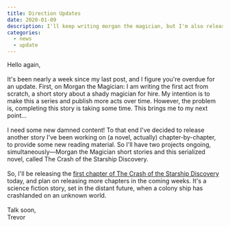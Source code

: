 ```yaml
---
title: Direction Updates
date: 2020-01-09
description: I'll keep writing morgan the magician, but I'm also releasing a serialized science fiction novel, chapter by chapter, to provide content in the meantime.
categories: 
  - news
  - update
---
```


Hello again,
<br><br>
It's been nearly a week since my last post, and I figure you're overdue for an update. First, on Morgan the Magician: I am writing the first act from scratch, a short story about a shady magician for hire. My intention is to make this a series and publish more acts over time. However, the problem is, completing this story is taking some time. This brings me to my next point...
<br><br>
I need some new damned content! To that end I've decided to release another story I've been working on (a novel, actually) chapter-by-chapter, to provide some new reading material. So I'll have two projects ongoing, simultaneously&mdash;Morgan the Magician short stories and this serialized novel, called The Crash of the Starship Discovery.
<br><br>
So, I'll be releasing the <a href="/stories/starship-discovery-1">first chapter of The Crash of the Starship Discovery</a> today, and plan on releasing more chapters in the coming weeks. It's a science fiction story, set in the distant future, when a colony ship has crashlanded on an unknown world.
<br><br>
Talk soon,<br>
Trevor